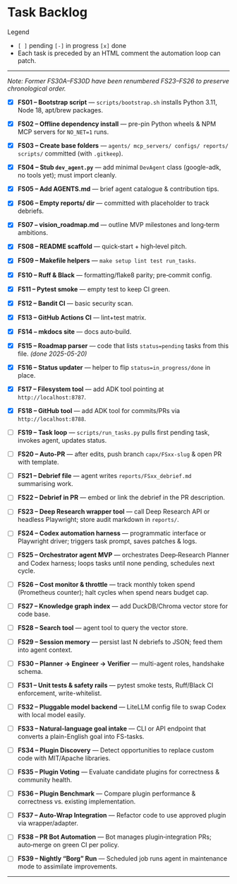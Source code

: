 # Task Backlog

Legend  
* `[ ]` pending   `[-]` in progress   `[x]` done  
* Each task is preceded by an HTML comment the automation loop can patch.

---

*Note: Former FS30A–FS30D have been renumbered FS23–FS26 to preserve chronological order.*

<!-- TASK:FS01 status=done -->
- [x] **FS01 – Bootstrap script** — `scripts/bootstrap.sh` installs Python 3.11, Node 18, apt/brew packages.

<!-- TASK:FS02 status=done -->
- [x] **FS02 – Offline dependency install** — pre-pin Python wheels & NPM MCP servers for `NO_NET=1` runs.

<!-- TASK:FS03 status=done -->
- [x] **FS03 – Create base folders** — `agents/ mcp_servers/ configs/ reports/ scripts/` committed (with `.gitkeep`).

<!-- TASK:FS04 status=done -->
- [x] **FS04 – Stub `dev_agent.py`** — add minimal `DevAgent` class (google-adk, no tools yet); must import cleanly.

<!-- TASK:FS05 status=done -->
- [x] **FS05 – Add AGENTS.md** — brief agent catalogue & contribution tips.

<!-- TASK:FS06 status=done -->
- [x] **FS06 – Empty reports/ dir** — committed with placeholder to track debriefs.

<!-- TASK:FS07 status=done -->
- [x] **FS07 – vision_roadmap.md** — outline MVP milestones and long‑term ambitions.

<!-- TASK:FS08 status=done -->
- [x] **FS08 – README scaffold** — quick‑start + high‑level pitch.

<!-- TASK:FS09 status=done -->
- [x] **FS09 – Makefile helpers** — `make setup lint test run_tasks`.

<!-- TASK:FS10 status=done -->
- [x] **FS10 – Ruff & Black** — formatting/flake8 parity; pre‑commit config.

<!-- TASK:FS11 status=done -->
- [x] **FS11 – Pytest smoke** — empty test to keep CI green.

<!-- TASK:FS12 status=done -->
- [x] **FS12 – Bandit CI** — basic security scan.

<!-- TASK:FS13 status=done -->
- [x] **FS13 – GitHub Actions CI** — lint+test matrix.

<!-- TASK:FS14 status=done -->
- [x] **FS14 – mkdocs site** — docs auto‑build.

<!-- TASK:FS15 status=done -->
- [x] **FS15 – Roadmap parser** — code that lists `status=pending` tasks from this file. _(done 2025-05-20)_

<!-- TASK:FS16 status=done -->
- [x] **FS16 – Status updater** — helper to flip `status=in_progress/done` in place.

<!-- TASK:FS17 status=done -->
- [x] **FS17 – Filesystem tool** — add ADK tool pointing at `http://localhost:8787`.

<!-- TASK:FS18 status=done -->
- [x] **FS18 – GitHub tool** — add ADK tool for commits/PRs via `http://localhost:8788`.

<!-- TASK:FS19 status=pending -->
- [ ] **FS19 – Task loop** — `scripts/run_tasks.py` pulls first pending task, invokes agent, updates status.

<!-- TASK:FS20 status=pending -->
- [ ] **FS20 – Auto-PR** — after edits, push branch `capx/FSxx-slug` & open PR with template.

<!-- TASK:FS21 status=pending -->
- [ ] **FS21 – Debrief file** — agent writes `reports/FSxx_debrief.md` summarising work.

<!-- TASK:FS22 status=pending -->
- [ ] **FS22 – Debrief in PR** — embed or link the debrief in the PR description.

<!-- TASK:FS23 status=pending -->
- [ ] **FS23 – Deep Research wrapper tool** — call Deep Research API or headless Playwright; store audit markdown in `reports/`.

<!-- TASK:FS24 status=pending -->
- [ ] **FS24 – Codex automation harness** — programmatic interface or Playwright driver; triggers task prompt, saves patches & logs.

<!-- TASK:FS25 status=pending -->
- [ ] **FS25 – Orchestrator agent MVP** — orchestrates Deep‑Research Planner and Codex harness; loops tasks until none pending, schedules next cycle.

<!-- TASK:FS26 status=pending -->
- [ ] **FS26 – Cost monitor & throttle** — track monthly token spend (Prometheus counter); halt cycles when spend nears budget cap.

<!-- TASK:FS27 status=pending -->
- [ ] **FS27 – Knowledge graph index** — add DuckDB/Chroma vector store for code base.

<!-- TASK:FS28 status=pending -->
- [ ] **FS28 – Search tool** — agent tool to query the vector store.

<!-- TASK:FS29 status=pending -->
- [ ] **FS29 – Session memory** — persist last N debriefs to JSON; feed them into agent context.

<!-- TASK:FS30 status=pending -->
- [ ] **FS30 – Planner → Engineer → Verifier** — multi-agent roles, handshake schema.

<!-- TASK:FS31 status=pending -->
- [ ] **FS31 – Unit tests & safety rails** — pytest smoke tests, Ruff/Black CI enforcement, write-whitelist.

<!-- TASK:FS32 status=pending -->
- [ ] **FS32 – Pluggable model backend** — LiteLLM config file to swap Codex with local model easily.

<!-- TASK:FS33 status=pending -->
- [ ] **FS33 – Natural-language goal intake** — CLI or API endpoint that converts a plain-English goal into FS-tasks.

<!-- TASK:FS34 status=pending -->
- [ ] **FS34 – Plugin Discovery** — Detect opportunities to replace custom code with MIT/Apache libraries.

<!-- TASK:FS35 status=pending -->
- [ ] **FS35 – Plugin Voting** — Evaluate candidate plugins for correctness & community health.

<!-- TASK:FS36 status=pending -->
- [ ] **FS36 – Plugin Benchmark** — Compare plugin performance & correctness vs. existing implementation.

<!-- TASK:FS37 status=pending -->
- [ ] **FS37 – Auto‑Wrap Integration** — Refactor code to use approved plugin via wrapper/adapter.

<!-- TASK:FS38 status=pending -->
- [ ] **FS38 – PR Bot Automation** — Bot manages plugin‑integration PRs; auto‑merge on green CI per policy.

<!-- TASK:FS39 status=pending -->
- [ ] **FS39 – Nightly “Borg” Run** — Scheduled job runs agent in maintenance mode to assimilate improvements.

---
